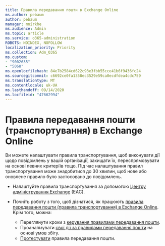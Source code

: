 ```yaml
---
title: Правила передавання пошти в Exchange Online
ms.author: pebaum
author: pebaum
manager: mnirkhe
ms.audience: Admin
ms.topic: article
ms.service: o365-administration
ROBOTS: NOINDEX, NOFOLLOW
localization_priority: Priority
ms.collection: Adm_O365
ms.custom:
- "9002635"
- "5068"
ms.openlocfilehash: 84e7b2584cd622c93e3fbb55cce41b6f9436fc24
ms.sourcegitcommit: c6692ce0fa1358ec3529e59ca0ecdfdea4cdc759
ms.translationtype: MT
ms.contentlocale: uk-UA
ms.lasthandoff: 09/14/2020
ms.locfileid: "47662994"
---
```

# <a name="mail-flow-transport-rules-in-exchange-online"></a>Правила передавання пошти (транспортування) в Exchange Online

Ви можете налаштувати правила транспортування, щоб виконувати дії щодо повідомлень у вашій організації, захищати їх, переспрямовувати на основі певних критеріїв тощо. Під час налаштування правил транспортування може знадобитися до 30 хвилин, щоб нове або оновлене правило було застосовано до повідомлень.

- Налаштуйте правила транспортування за допомогою [Центру адміністрування Exchange](https://go.microsoft.com/fwlink/p/?linkid=834822) (EAC).

- Почніть роботу з того, щоб дізнатися, як працюють [правила передавання пошти (правила транспортування) в Exchange Online](https://docs.microsoft.com/exchange/security-and-compliance/mail-flow-rules/mail-flow-rules). Крім того, можна:

    - Переглянути кроки з [керування правилами передавання пошти](https://docs.microsoft.com/exchange/security-and-compliance/mail-flow-rules/manage-mail-flow-rules).
    - Проаналізувати [свої дії за правилами передавання пошти](https://docs.microsoft.com/exchange/security-and-compliance/mail-flow-rules/mail-flow-rule-actions) на основі умов збігу.
    - [Протестувати](https://docs.microsoft.com/exchange/security-and-compliance/mail-flow-rules/test-mail-flow-rules) правила передавання пошти.
